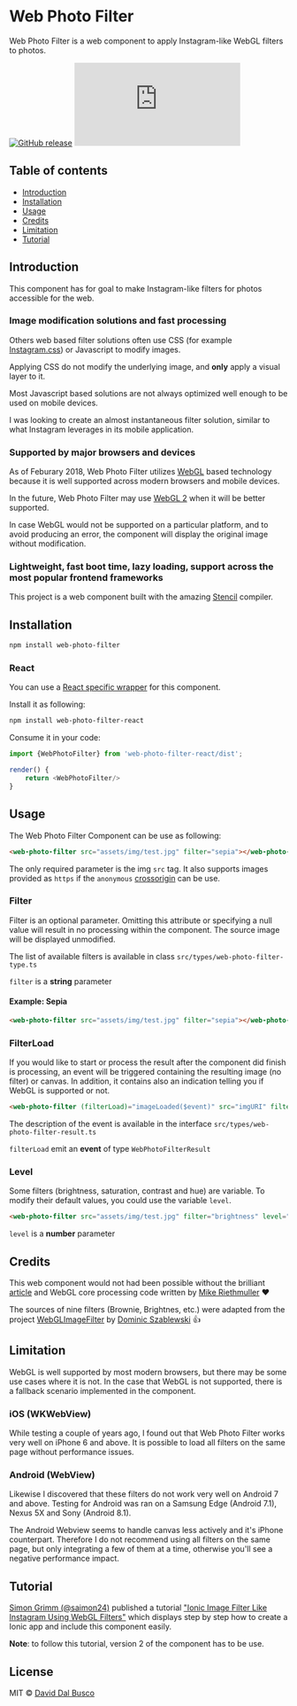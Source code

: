 # Web Photo Filter

Web Photo Filter is a web component to apply Instagram-like WebGL filters to photos.

[![GitHub release](https://img.shields.io/github/release/peterpeterparker/web-photo-filter/all?logo=GitHub)](https://github.com/peterpeterparker/web-photo-filter/releases/latest)
[![Tweet](https://img.shields.io/twitter/url?url=https%3A%2F%webphotofilter.com)](https://twitter.com/intent/tweet?url=https%3A%2F%2Fwebphotofilter.com&text=A%20web%20component%20to%20apply%20Instagram-like%20WebGL%20filters%20to%20photos%20by%20%40daviddalbusco)

## Table of contents

- [Introduction](#introduction)
- [Installation](#installation)
- [Usage](#usage)
- [Credits](#credits)
- [Limitation](#limitation)
- [Tutorial](#tutorial)

## Introduction

This component has for goal to make Instagram-like filters for photos accessible for the web.

### Image modification solutions and fast processing

Others web based filter solutions often use CSS (for example [Instagram.css](https://picturepan2.github.io/instagram.css/)) or Javascript to modify images.

Applying CSS do not modify the underlying image, and <strong>only</strong> apply a visual layer to it.

Most Javascript based solutions are not always optimized well enough to be used on mobile devices.

I was looking to create an almost instantaneous filter solution, similar to what Instagram leverages in its mobile application.

### Supported by major browsers and devices

As of Feburary 2018, Web Photo Filter utilizes [WebGL](https://caniuse.com/#feat=webgl) based technology because it is well supported across modern browsers and mobile devices.

In the future, Web Photo Filter may use [WebGL 2](https://caniuse.com/#search=webgl%202) when it will be better supported.

In case WebGL would not be supported on a particular platform, and to avoid producing an error, the component will display the original image without modification.

### Lightweight, fast boot time, lazy loading, support across the most popular frontend frameworks

This project is a web component built with the amazing [Stencil](https://stenciljs.com) compiler.

## Installation

```bash
npm install web-photo-filter
```

### React

You can use a [React specific wrapper](https://github.com/peterpeterparker/web-photo-filter-react) for this component.

Install it as following:

```bash
npm install web-photo-filter-react
```

Consume it in your code:

```javascript
import {WebPhotoFilter} from 'web-photo-filter-react/dist';

render() {
    return <WebPhotoFilter/>
}
```

## Usage

The Web Photo Filter Component can be use as following:

```html
<web-photo-filter src="assets/img/test.jpg" filter="sepia"></web-photo-filter>
```

The only required parameter is the img `src` tag. It also supports images provided as `https` if the `anonymous` [crossorigin](https://developer.mozilla.org/en-US/docs/Web/HTML/Attributes/crossorigin) can be use.

### Filter

Filter is an optional parameter. Omitting this attribute or specifying a null value will result in no processing within the component. The source image will be displayed unmodified.

The list of available filters is available in class `src/types/web-photo-filter-type.ts`

`filter` is a **string** parameter

#### Example: Sepia

```html
<web-photo-filter src="assets/img/test.jpg" filter="sepia"></web-photo-filter>
```

### FilterLoad

If you would like to start or process the result after the component did finish is processing, an event will be triggered containing the resulting image (no filter) or canvas. In addition, it contains also an indication telling you if WebGL is supported or not.

```html
<web-photo-filter (filterLoad)="imageLoaded($event)" src="imgURI" filter="sepia"></web-photo-filter>
```

The description of the event is available in the interface `src/types/web-photo-filter-result.ts`

`filterLoad` emit an **event** of type `WebPhotoFilterResult`

### Level

Some filters (brightness, saturation, contrast and hue) are variable. To modify their default values, you could use the variable `level`.

```html
<web-photo-filter src="assets/img/test.jpg" filter="brightness" level="1.2"></web-photo-filter>
```

`level` is a **number** parameter

## Credits

This web component would not had been possible without the brilliant [article](https://www.madebymike.com.au/writing/canvas-image-manipulation/) and WebGL core processing code written by [Mike Riethmuller](https://github.com/MadeByMike) :heart:

The sources of nine filters (Brownie, Brightnes, etc.) were adapted from the project [WebGLImageFilter](https://github.com/phoboslab/WebGLImageFilter) by [Dominic Szablewski](http://phoboslab.org/) :+1:

## Limitation

WebGL is well supported by most modern browsers, but there may be some use cases where it is not. In the case that WebGL is not supported, there is a fallback scenario implemented in the component.

### iOS (WKWebView)

While testing a couple of years ago, I found out that Web Photo Filter works very well on iPhone 6 and above. It is possible to load all filters on the same page without performance issues.

### Android (WebView)

Likewise I discovered that these filters do not work very well on Android 7 and above. Testing for Android was ran on a Samsung Edge (Android 7.1), Nexus 5X and Sony (Android 8.1).

The Android Webview seems to handle canvas less actively and it's iPhone counterpart. Therefore I do not recommend using all filters on the same page, but only integrating a few of them at a time, otherwise you'll see a negative performance impact.

## Tutorial

[Simon Grimm (@saimon24)](https://github.com/saimon24) published a tutorial ["Ionic Image Filter Like Instagram Using WebGL Filters"](https://ionicacademy.com/ionic-image-filter-webgl/) which displays step by step how to create a Ionic app and include this component easily.

**Note**: to follow this tutorial, version 2 of the component has to be use.

## License

MIT © [David Dal Busco](mailto:david.dalbusco@outlook.com)
